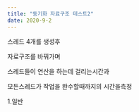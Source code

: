 ```yaml
---
title: "동기화 자료구조 테스트2"
date: 2020-9-2
---
```


스레드 4개를 생성후


자료구조를 바꿔가며


스레드들이 연산을 하는데 걸리는시간과


모든스레드가 작업을 완수할때까지의 시간을측정



1.일반
